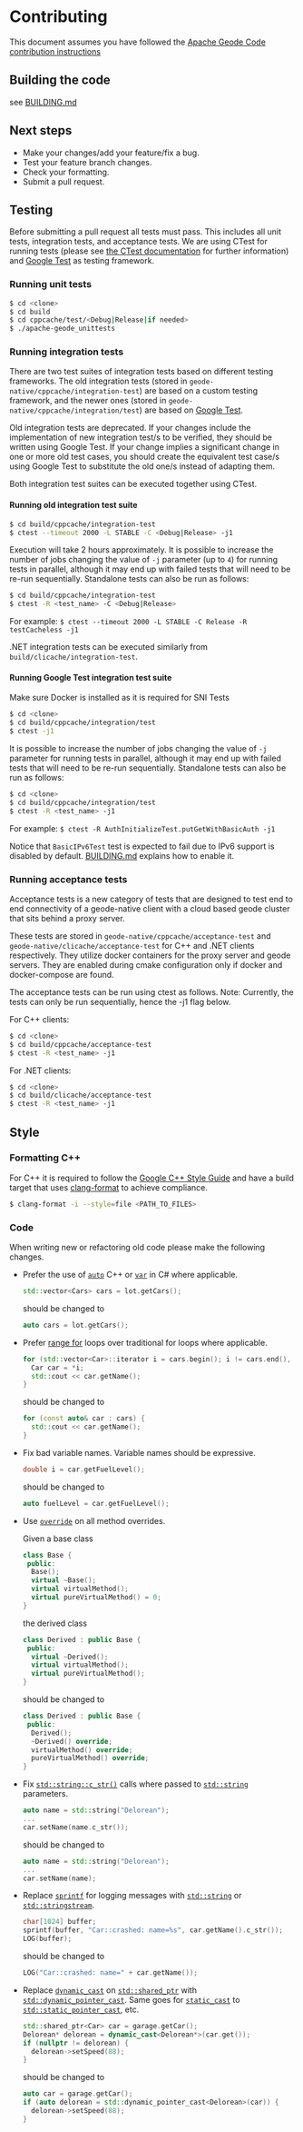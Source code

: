 # Contributing
This document assumes you have followed the [Apache Geode Code contribution instructions](https://cwiki.apache.org/confluence/display/GEODE/Code+contributions)

## Building the code
see [BUILDING.md](BUILDING.md)

## Next steps
* Make your changes/add your feature/fix a bug.
* Test your feature branch changes.
* Check your formatting.
* Submit a pull request.

## Testing
Before submitting a pull request all tests must pass. This includes all unit tests, integration tests, and acceptance tests. We are using CTest for running tests (please see [the CTest documentation](https://cmake.org/Wiki/CMake/Testing_With_CTest) for further information) and [Google Test](https://github.com/google/googletest) as testing framework.

### Running unit tests
```bash
$ cd <clone>
$ cd build
$ cd cppcache/test/<Debug|Release|if needed>
$ ./apache-geode_unittests
```

### Running integration tests
There are two test suites of integration tests based on different testing frameworks. The old integration tests (stored in `geode-native/cppcache/integration-test`) are based on a custom testing framework, and the newer ones (stored in `geode-native/cppcache/integration/test`) are based on [Google Test](https://github.com/google/googletest).

Old integration tests are deprecated. If your changes include the implementation of new integration test/s to be verified, they should be written using Google Test. If your change implies a significant change in one or more old test cases, you should create the equivalent test case/s using Google Test to substitute the old one/s instead of adapting them.

Both integration test suites can be executed together using CTest.

#### Running old integration test suite
```bash
$ cd build/cppcache/integration-test
$ ctest --timeout 2000 -L STABLE -C <Debug|Release> -j1
```
Execution will take 2 hours approximately. It is possible to increase the number of jobs changing the value of `-j` parameter (up to `4`) for running tests in parallel, although it may end up with failed tests that will need to be re-run sequentially. Standalone tests can also be run as follows:

```bash
$ cd build/cppcache/integration-test
$ ctest -R <test_name> -C <Debug|Release>
```
For example: `$ ctest --timeout 2000 -L STABLE -C Release -R testCacheless -j1`

.NET integration tests can be executed similarly from `build/clicache/integration-test`.

#### Running Google Test integration test suite
Make sure Docker is installed as it is required for SNI Tests
```bash
$ cd <clone>
$ cd build/cppcache/integration/test
$ ctest -j1
```
It is possible to increase the number of jobs changing the value of `-j` parameter for running tests in parallel, although it may end up with failed tests that will need to be re-run sequentially. Standalone tests can also be run as follows:

```bash
$ cd <clone>
$ cd build/cppcache/integration/test
$ ctest -R <test_name> -j1
```
For example: `$ ctest -R AuthInitializeTest.putGetWithBasicAuth -j1`

Notice that `BasicIPv6Test` test is expected to fail due to IPv6 support is disabled by default. [BUILDING.md](BUILDING.md) explains how to enable it.

### Running acceptance tests
Acceptance tests is a new category of tests that are designed to test end to end connectivity of a geode-native client with a cloud based geode cluster that sits behind a proxy server.

These tests are stored in `geode-native/cppcache/acceptance-test` and `geode-native/clicache/acceptance-test` for C++ and .NET clients respectively. They utilize docker containers for the proxy server and geode servers. They are enabled during cmake configuration only if docker and docker-compose are found. 

The acceptance tests can be run using ctest as follows. Note: Currently, the tests can only be run sequentially, hence the -j1 flag below.

For C++ clients:
```bash
$ cd <clone>
$ cd build/cppcache/acceptance-test
$ ctest -R <test_name> -j1
```
For .NET clients:
```bash
$ cd <clone>
$ cd build/clicache/acceptance-test
$ ctest -R <test_name> -j1
```

## Style

### Formatting C++
For C++ it is required to follow the [Google C++ Style Guide](https://google.github.io/styleguide/cppguide.html) and have a build target that uses [clang-format](https://clang.llvm.org/docs/ClangFormat.html) to achieve compliance.
```bash
$ clang-format -i --style=file <PATH_TO_FILES>
```

### Code
When writing new or refactoring old code please make the following changes.

 * Prefer the use of [`auto`](http://en.cppreference.com/w/cpp/language/auto) C++ or [`var`](https://docs.microsoft.com/en-us/dotnet/csharp/language-reference/keywords/var) in C# where applicable.
   ```c++
   std::vector<Cars> cars = lot.getCars();
   ```
   should be changed to
   ```c++
   auto cars = lot.getCars();
   ```

 * Prefer [range for](http://en.cppreference.com/w/cpp/language/range-for) loops over traditional for loops where applicable.
   ```c++
   for (std::vector<Car>::iterator i = cars.begin(); i != cars.end(), ++i) {
     Car car = *i;
     std::cout << car.getName();
   }
   ```
   should be changed to
   ```c++
   for (const auto& car : cars) {
     std::cout << car.getName();
   }
   ```

  * Fix bad variable names. Variable names should be expressive.
    ```c++
    double i = car.getFuelLevel();
    ```
    should be changed to
    ```c++
    auto fuelLevel = car.getFuelLevel();
    ```

  * Use [`override`](http://en.cppreference.com/w/cpp/language/override) on all method overrides.

    Given a base class
    ```c++
    class Base {
     public:
      Base();
      virtual ~Base();
      virtual virtualMethod();
      virtual pureVirtualMethod() = 0;
    }
    ```
    the derived class
    ```c++
    class Derived : public Base {
     public:
      virtual ~Derived();
      virtual virtualMethod();
      virtual pureVirtualMethod();
    }
    ```
    should be changed to
    ```c++
    class Derived : public Base {
     public:
      Derived();
      ~Derived() override;
      virtualMethod() override;
      pureVirtualMethod() override;
    }
    ```

  * Fix [`std::string::c_str()`](http://en.cppreference.com/w/cpp/string/basic_string/c_str) calls where passed to [`std::string`](http://en.cppreference.com/w/cpp/string/basic_string) parameters.
    ```c++
    auto name = std::string("Delorean");
    ...
    car.setName(name.c_str());
    ```
    should be changed to
    ```c++
    auto name = std::string("Delorean");
    ...
    car.setName(name);
    ```

  * Replace [`sprintf`](http://en.cppreference.com/w/cpp/io/c/fprintf) for logging messages with [`std::string`](http://en.cppreference.com/w/cpp/string/basic_string) or [`std::stringstream`](http://en.cppreference.com/w/cpp/io/basic_stringstream).
    ```c++
    char[1024] buffer;
    sprintf(buffer, "Car::crashed: name=%s", car.getName().c_str());
    LOG(buffer);
    ```
    should be changed to
    ```c++
    LOG("Car::crashed: name=" + car.getName());
    ```

  * Replace [`dynamic_cast`](http://en.cppreference.com/w/cpp/language/dynamic_cast) on [`std::shared_ptr`](http://en.cppreference.com/w/cpp/memory/shared_ptr) with [`std::dynamic_pointer_cast`](http://en.cppreference.com/w/cpp/memory/shared_ptr/pointer_cast). Same goes for [`static_cast`](http://en.cppreference.com/w/cpp/language/static_cast) to [`std::static_pointer_cast`](http://en.cppreference.com/w/cpp/memory/shared_ptr/pointer_cast), etc.
    ```c++
    std::shared_ptr<Car> car = garage.getCar();
    Delorean* delorean = dynamic_cast<Delorean*>(car.get());
    if (nullptr != delorean) {
      delorean->setSpeed(88);
    }
    ```
    should be changed to
    ```c++
    auto car = garage.getCar();
    if (auto delorean = std::dynamic_pointer_cast<Delorean>(car)) {
      delorean->setSpeed(88);
    }
    ```
